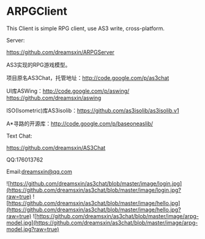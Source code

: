 ARPGClient
==========

This Client is simple RPG client, use AS3 write, cross-platform.

Server:

https://github.com/dreamsxin/ARPGServer

AS3实现的RPG游戏模型。

项目原名AS3Chat，托管地址：http://code.google.com/p/as3chat

UI库ASWing：http://code.google.com/p/aswing/ https://github.com/dreamsxin/aswing

ISO(Isometric)库AS3isolib：https://github.com/as3isolib/as3isolib.v1

A*寻路的开源库：http://code.google.com/p/baseoneaslib/


Text Chat:

https://github.com/dreamsxin/AS3Chat

QQ:176013762

Email:dreamsxin@qq.com


![https://github.com/dreamsxin/as3chat/blob/master/image/login.jpg](https://github.com/dreamsxin/as3chat/blob/master/image/login.jpg?raw=true)
![https://github.com/dreamsxin/as3chat/blob/master/image/hello.jpg](https://github.com/dreamsxin/as3chat/blob/master/image/hello.jpg?raw=true)
![https://github.com/dreamsxin/as3chat/blob/master/image/arpg-model.jpg](https://github.com/dreamsxin/as3chat/blob/master/image/arpg-model.jpg?raw=true)


